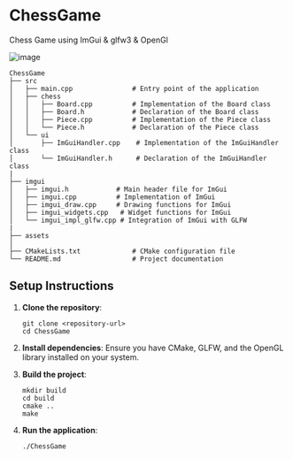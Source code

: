 # ChessGame
Chess Game using ImGui &amp; glfw3 &amp; OpenGl

![image](https://github.com/user-attachments/assets/c4468b03-0b22-41ef-8930-1d24b6ba1e80)


```
ChessGame
├── src
│   ├── main.cpp               # Entry point of the application
│   ├── chess
│   │   ├── Board.cpp          # Implementation of the Board class
│   │   ├── Board.h            # Declaration of the Board class
│   │   ├── Piece.cpp          # Implementation of the Piece class
│   │   └── Piece.h            # Declaration of the Piece class
│   └── ui
│       ├── ImGuiHandler.cpp    # Implementation of the ImGuiHandler class
│       └── ImGuiHandler.h      # Declaration of the ImGuiHandler class
|
├── imgui
│   ├── imgui.h            # Main header file for ImGui
│   ├── imgui.cpp          # Implementation of ImGui
│   ├── imgui_draw.cpp     # Drawing functions for ImGui
│   ├── imgui_widgets.cpp   # Widget functions for ImGui
│   └── imgui_impl_glfw.cpp # Integration of ImGui with GLFW
|
├── assets
│   
├── CMakeLists.txt             # CMake configuration file
└── README.md                  # Project documentation

```


## Setup Instructions

1. **Clone the repository**:
   ```
   git clone <repository-url>
   cd ChessGame
   ```

2. **Install dependencies**:
   Ensure you have CMake, GLFW, and the OpenGL library installed on your system.

3. **Build the project**:
   ```
   mkdir build
   cd build
   cmake ..
   make
   ```

4. **Run the application**:
   ```
   ./ChessGame
   ```
